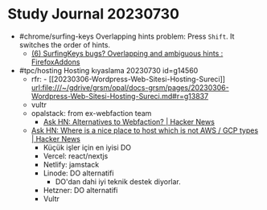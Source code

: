 # Study Journal 20230730

-	#chrome/surfing-keys Overlapping hints problem: Press `Shift`. It switches the order of hints.
	-	[(6) SurfingKeys bugs? Overlapping and ambiguous hints : FirefoxAddons](https://www.reddit.com/r/FirefoxAddons/comments/hvyuay/surfingkeys_bugs_overlapping_and_ambiguous_hints/)
-	#tpc/hosting Hosting kıyaslama 20230730 id=g14560
	-	rfr:
			- [[20230306-Wordpress-Web-Sitesi-Hosting-Sureci]] <url:file:///~/gdrive/grsm/opal/docs-grsm/pages/20230306-Wordpress-Web-Sitesi-Hosting-Sureci.md#r=g13837>
	- vultr
	- opalstack: from ex-webfaction team
		- [Ask HN: Alternatives to Webfaction? | Hacker News](https://news.ycombinator.com/item?id=19377981)
	- [Ask HN: Where is a nice place to host which is not AWS / GCP types | Hacker News](https://news.ycombinator.com/item?id=27150689)
		- Küçük işler için en iyisi DO
		- Vercel: react/nextjs
		- Netlify: jamstack
		- Linode: DO alternatifi
			- DO'dan dahi iyi teknik destek diyorlar.
		- Hetzner: DO alternatifi
		- Vultr

